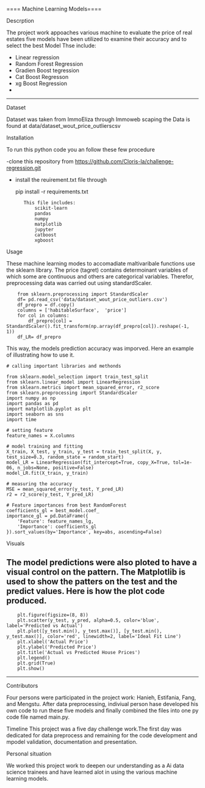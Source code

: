 ==== Machine Learning Models====

Descrption 

The project work appoaches various machine to evaluate the price of real estates
five models have been utilized to examine their accuracy and to select the best Model
Thse include:
  - Linear regression 
  - Random Forest Regression 
  - Gradien Boost tegression 
  - Cat Boost Regresson 
  - xg Boost Regression 
  - 
-------------------------------------------------------------------------------
Dataset

Dataset was taken from ImmoEliza through Immoweb scaping
the Data is found at data/dataset_wout_price_outlierscsv


Installation

To run this python code you an follow these few procedure 

   -clone this repository from https://github.com/Cloris-la/challenge-regression.git
   - install the reuirement.txt file through
   
        pip install -r requirements.txt 

            This file includes:
                scikit-learn
                pandas
                numpy
                matplotlib
                jupyter
                catboost
                xgboost


Usage

These machine learning modes to accomadiate maltivaribale functions use the sklearn library. 
The price (tagret) contains determoinant variables of which some are continuous and others are 
categorical variables. Therefor, preprocessing data was carried out using standardScaler.

        from sklearn.preprocessing import StandardScaler
        df= pd.read_csv('data/dataset_wout_price_outliers.csv')
        df_prepro = df.copy()
        columns = ['habitableSurface',  'price']
        for col in columns:
            df_prepro[col] = StandardScaler().fit_transform(np.array(df_prepro[col]).reshape(-1, 1))
        df_LR= df_prepro
 
 This way, the models prediction accuracy was imporved. Here an example of illustrating how to use it.

    # calling important libraries and methonds

    from sklearn.model_selection import train_test_split
    from sklearn.linear_model import LinearRegression
    from sklearn.metrics import mean_squared_error, r2_score
    from sklearn.preprocessing import StandardScaler
    import numpy as np
    import pandas as pd
    import matplotlib.pyplot as plt
    import seaborn as sns
    import time

    # setting feature 
    feature_names = X.columns

    # model training and fitting
    X_train, X_test, y_train, y_test = train_test_split(X, y, test_size=0.3, random_state = random_start)
    model_LR = LinearRegression(fit_intercept=True, copy_X=True, tol=1e-06, n_jobs=None, positive=False)   
    model_LR.fit(X_train, y_train)

    # measuring the accuracy
    MSE = mean_squared_error(y_test, Y_pred_LR)
    r2 = r2_score(y_test, Y_pred_LR)

    # Feature importances from best RandomForest
    coefficients_gl = best_model.coef_
    importance_gl = pd.DataFrame({
        'Feature': feature_names_lg,
        'Importance': coefficients_gl
    }).sort_values(by='Importance', key=abs, ascending=False)
 

Visuals

The model predictions were also ploted to have a visual control on the pattern.
The Matplotlib is used to show the patters on the test and the predict values. Here 
is how the plot code produced. 
---------------------------------------------
        plt.figure(figsize=(8, 8))
        plt.scatter(y_test, y_pred, alpha=0.5, color='blue', label='Predicted vs Actual')
        plt.plot([y_test.min(), y_test.max()], [y_test.min(), y_test.max()], color='red', linewidth=2, label='Ideal Fit Line')
        plt.xlabel('Actual Price')
        plt.ylabel('Predicted Price')
        plt.title('Actual vs Predicted House Prices')
        plt.legend()
        plt.grid(True)
        plt.show()
------------------------------------------------------

Contributors

Four persons were participated in the project work: Hanieh, Estifania, Fang, and Mengstu. After data preprocessing, indiviual person hase developed his own code to run these five models and finally combined the files into one py code file named main.py.


Timeline
This project was a five day challenge work.The first day was dedicated for data preprocess and remaining for the code development 
and mpodel validation, documentation and presentation.

Personal situation

We worked this project work to deepen our understanding as a Ai data science trainees and have learned alot in using the various
machine learning models. 

